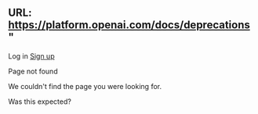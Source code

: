 URL: https://platform.openai.com/docs/deprecations"
---
Log in [Sign up](/signup)

Page not found

We couldn't find the page you were looking for.

Was this expected?